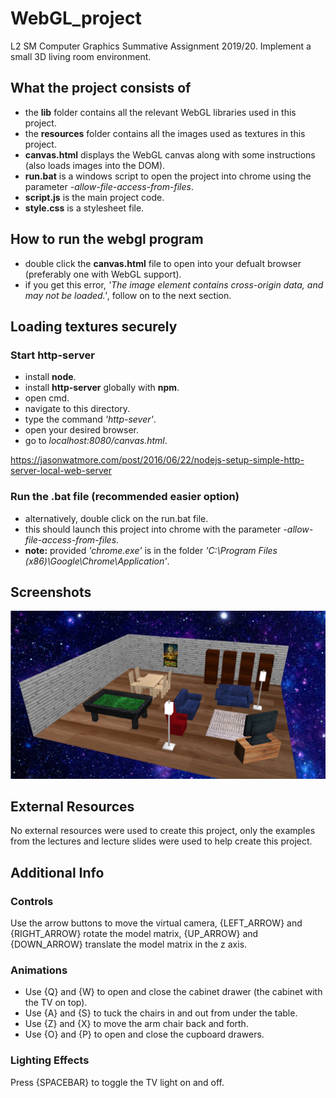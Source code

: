 # WebGL_project
L2 SM Computer Graphics Summative Assignment 2019/20. Implement a small 3D living room environment.

## What the project consists of
- the **lib** folder contains all the relevant WebGL libraries used in this project.
- the **resources** folder contains all the images used as textures in this project.
- **canvas.html** displays the WebGL canvas along with some instructions (also loads images into the DOM). 
- **run.bat** is a windows script to open the project into chrome using the parameter _-allow-file-access-from-files_.
- **script.js** is the main project code.
- **style.css** is a stylesheet file.

## How to run the webgl program
- double click the **canvas.html** file to open into your defualt browser (preferably one with WebGL support).
- if you get this error, _'The image element contains cross-origin data, and may not be loaded.'_, follow on to the next section.

## Loading textures securely
### Start http-server
- install **node**.
- install **http-server** globally with **npm**.
- open cmd.
- navigate to this directory.
- type the command _'http-sever'_.
- open your desired browser.
- go to _localhost:8080/canvas.html_.

https://jasonwatmore.com/post/2016/06/22/nodejs-setup-simple-http-server-local-web-server

### Run the .bat file (recommended easier option)
- alternatively, double click on the run.bat file.
- this should launch this project into chrome with the parameter _-allow-file-access-from-files_.
- **note:** provided _'chrome.exe'_ is in the folder _'C:\Program Files (x86)\Google\Chrome\Application\'_.

## Screenshots
![Image](./images/screenshot.png)

## External Resources
No external resources were used to create this project, only the examples from the lectures and lecture slides were used to help create this project.

## Additional Info
### Controls
Use the arrow buttons to move the virtual camera, {LEFT_ARROW} and {RIGHT_ARROW} rotate the model matrix, {UP_ARROW} and {DOWN_ARROW} translate the model matrix in the z axis.

### Animations
- Use {Q} and {W} to open and close the cabinet drawer (the cabinet with the TV on top).
- Use {A} and {S} to tuck the chairs in and out from under the table.
- Use {Z} and {X} to move the arm chair back and forth.
- Use {O} and {P} to open and close the cupboard drawers.

### Lighting Effects
Press {SPACEBAR} to toggle the TV light on and off.
